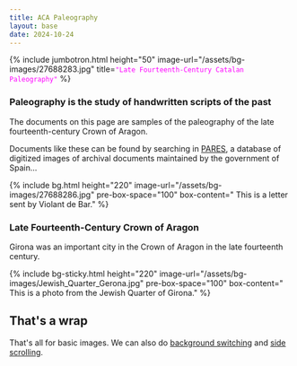 ```yaml
---
title: ACA Paleography
layout: base
date: 2024-10-24
---
```


{% include jumbotron.html
  height="50"
  image-url="/assets/bg-images/27688283.jpg"
  title=<code style="color: magenta">"Late Fourteenth-Century Catalan Paleography"</code>
%}


### Paleography is the study of handwritten scripts of the past
The documents on this page are samples of the paleography of the late fourteenth-century Crown of Aragon.

Documents like these can be found by searching in [PARES](https://pares.mcu.es/ParesBusquedas20/catalogo/search), a database of digitized images of archival documents maintained by the government of Spain...


{% include bg.html
  height="220"
  image-url="/assets/bg-images/27688286.jpg"
  pre-box-space="100"
  box-content=" 
       This is a letter sent by Violant de Bar."
%}




### Late Fourteenth-Century Crown of Aragon
Girona was an important city in the Crown of Aragon in the late fourteenth century.



{% include bg-sticky.html
  height="220"
  image-url="/assets/bg-images/Jewish_Quarter_Gerona.jpg"
  pre-box-space="100"
  box-content="
       This is a photo from the Jewish Quarter of Girona." 
%}


## That's a wrap 
That's all for basic images. We can also do [background switching](bg-switch) and [side scrolling](side-scroll).

